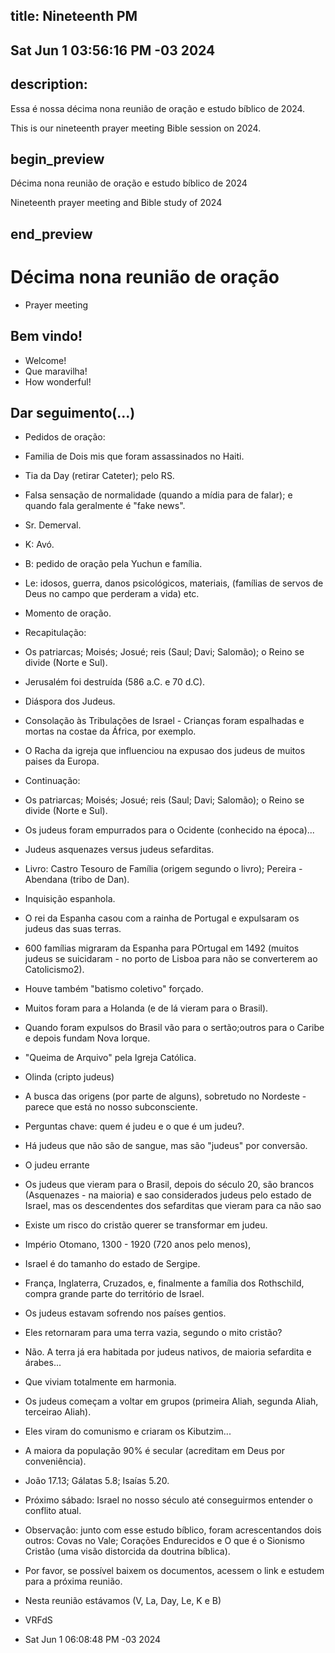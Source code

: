 ## title: Nineteenth PM
## Sat Jun  1 03:56:16 PM -03 2024

## description:

Essa é nossa décima nona reunião de oração e estudo bíblico de 2024.

This is our nineteenth prayer meeting Bible session on 2024.

## begin_preview

Décima nona reunião de oração e estudo bíblico de 2024

Nineteenth prayer meeting and Bible study of 2024

## end_preview

# Décima nona reunião de oração
- Prayer meeting

## Bem vindo!

- Welcome!
- Que maravilha!
- How wonderful!

## Dar seguimento(...)

- Pedidos de oração:
- Familia de Dois mis que foram assassinados no Haiti.
- Tia da Day (retirar Cateter); pelo RS.
- Falsa sensação de normalidade (quando a mídia para de falar); e quando fala geralmente é "fake news".
- Sr. Demerval.
- K: Avó.
- B: pedido de oração pela Yuchun e família.
- Le: idosos, guerra, danos psicológicos, materiais, (famílias de servos de Deus no campo que perderam a vida) etc.
- Momento de oração.

- Recapitulação:
- Os patriarcas; Moisés; Josué; reis (Saul; Davi; Salomão); o Reino se divide (Norte e Sul).
- Jerusalém foi destruída (586 a.C. e 70 d.C).
- Diáspora dos Judeus.
- Consolação às Tribulações de Israel - Crianças foram espalhadas e mortas na costae da África, por exemplo.
- O Racha da igreja que influenciou na expusao dos judeus de muitos paises da Europa.

- Continuação:
- Os patriarcas; Moisés; Josué; reis (Saul; Davi; Salomão); o Reino se divide (Norte e Sul).
- Os judeus foram empurrados para o Ocidente (conhecido na época)...
- Judeus asquenazes versus judeus sefarditas.
- Livro: Castro Tesouro de Família (origem segundo o livro); Pereira - Abendana (tribo de Dan).
- Inquisição espanhola.
- O rei da Espanha casou com a rainha de Portugal e expulsaram os judeus das suas terras.
- 600 famílias migraram da Espanha para POrtugal em 1492
(muitos judeus se suicidaram - no porto de Lisboa para não se converterem ao Catolicismo2).
- Houve também "batismo coletivo" forçado.
- Muitos foram para a Holanda (e de lá vieram para o Brasil).
- Quando foram expulsos do Brasil vão para o sertão;outros para o Caribe e depois fundam Nova Iorque.
- "Queima de Arquivo" pela Igreja Católica.
- Olinda (cripto judeus)
- A busca das origens (por parte de alguns), sobretudo no Nordeste - parece que está no nosso subconsciente.
- Perguntas chave: quem é judeu e o que é um judeu?.
- Há judeus que não são de sangue, mas são "judeus" por conversão.
- O judeu errante
- Os judeus que vieram para o Brasil, depois do século 20, são brancos (Asquenazes - na maioria) e sao considerados judeus pelo estado de Israel, mas os descendentes dos sefarditas que vieram para ca não sao
- Existe um risco do cristão querer se transformar em judeu.

- Império Otomano, 1300 - 1920 (720 anos pelo menos),
- Israel é do tamanho do estado de Sergipe.
- França, Inglaterra, Cruzados, e, finalmente a família dos  Rothschild, compra grande parte do território de Israel.
- Os judeus estavam sofrendo nos países gentios.
- Eles retornaram para uma terra vazia, segundo o mito cristão?
- Não. A terra já era habitada por judeus nativos, de maioria sefardita e árabes...
- Que viviam totalmente em harmonia.
- Os judeus começam a voltar em grupos (primeira Aliah, segunda Aliah, terceirao Aliah).
- Eles viram do comunismo e criaram os Kibutzim...
- A maiora da população 90% é secular (acreditam em Deus por conveniência).
- João 17.13; Gálatas 5.8; Isaías 5.20.
- Próximo sábado: Israel no nosso século até conseguirmos entender o conflito atual.

- Observaçâo: junto com esse estudo bíblico, foram acrescentandos dois outros: Covas no Vale; Corações Endurecidos e O que é o Sionismo Cristão (uma visão distorcida da doutrina bíblica).
- Por favor, se possível baixem os documentos, acessem o link e estudem para a próxima reunião.

- Nesta reunião estávamos (V, La, Day, Le, K e B)

- VRFdS
- Sat Jun  1 06:08:48 PM -03 2024

